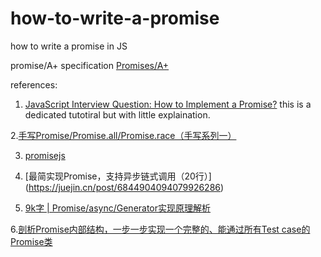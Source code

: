 # how-to-write-a-promise

how to write a promise in JS

promise/A+ specification  [Promises/A+ ](https://github.com/promises-aplus)

references:

1. [JavaScript Interview Question: How to Implement a Promise?](https://medium.com/javascript-in-plain-english/javascript-interview-question-how-to-implement-a-promise-1a2ac69b9a0d)
this is a dedicated tutotiral but with little explaination.

2.[手写Promise/Promise.all/Promise.race（手写系列一）](https://zhuanlan.zhihu.com/p/196671665)

3. [promisejs](https://www.promisejs.org/)

4. [最简实现Promise，支持异步链式调用（20行）] (https://juejin.cn/post/6844904094079926286)

5. [ 9k字 | Promise/async/Generator实现原理解析](https://juejin.cn/post/6844904096525189128#heading-20)

6.[剖析Promise内部结构，一步一步实现一个完整的、能通过所有Test case的Promise类](https://github.com/xieranmaya/blog/issues/3)